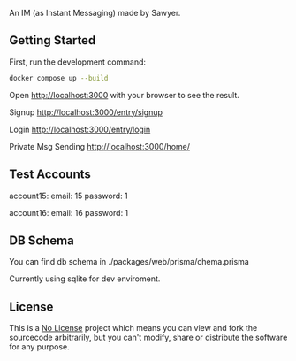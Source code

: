 An IM (as Instant Messaging) made by Sawyer.
## Getting Started

First, run the development command:

```bash
docker compose up --build
```

Open [http://localhost:3000](http://localhost:3000) with your browser to see the result.

Signup [http://localhost:3000/entry/signup](http://localhost:3000/entry/signup)

Login [http://localhost:3000/entry/login](http://localhost:3000/entry/login)

Private Msg Sending  [http://localhost:3000/home/](http://localhost:3000/home/)

## Test Accounts

account15: email: 15 password: 1

account16: email: 16 password: 1

## DB Schema

You can find db schema in ./packages/web/prisma/chema.prisma

Currently using sqlite for dev enviroment.

## License

This is a [No License](https://choosealicense.com/no-permission/) project which means you can view and fork the sourcecode arbitrarily, but you can't modify, share or distribute the software for any purpose.